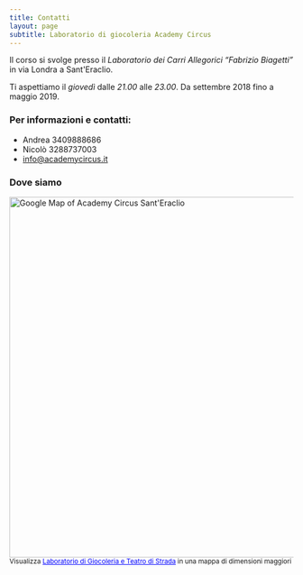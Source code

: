 ```yaml
---
title: Contatti
layout: page
subtitle: Laboratorio di giocoleria Academy Circus
---
```


Il corso si svolge presso il *Laboratorio dei Carri Allegorici “Fabrizio Biagetti”* in via Londra a Sant'Eraclio.

Ti aspettiamo il *giovedì* dalle *21.00* alle *23.00*. Da settembre 2018 fino a maggio 2019.


### Per informazioni e contatti:

- Andrea 3409888686
- Nicolò 3288737003
- info@academycircus.it

### Dove siamo
<a href="http://apple.co/2cpnLk5" target="_blank"><img width="640" src="{{ site.baseurl }}/img/staticmap.png" alt="Google Map of Academy Circus Sant'Eraclio"></a>
<br/>
<small>Visualizza <a href="http://apple.co/2cpnLk5" style="color:#0000FF;text-align:left">Laboratorio di Giocoleria e Teatro di Strada</a> in una mappa di dimensioni maggiori</small>
